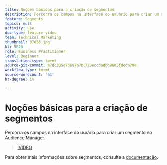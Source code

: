```yaml
---
title: Noções básicas para a criação de segmentos
description: Percorra os campos na interface do usuário para criar um segmento no Audience Manager.
feature: Segments
topics: null
activity: use
doc-type: feature video
team: Technical Marketing
thumbnail: 37056.jpg
kt: 5820
role: Business Practitioner
level: Beginner
translation-type: tm+mt
source-git-commit: a7dc335e75697a7b1720eccdadbb9605fdeda798
workflow-type: tm+mt
source-wordcount: '61'
ht-degree: 1%

---
```



# Noções básicas para a criação de segmentos

Percorra os campos na interface do usuário para criar um segmento no Audience Manager.

>[!VIDEO](https://video.tv.adobe.com/v/37056/?quality=12&learn=on)

Para obter mais informações sobre segmentos, consulte a [documentação](https://docs.adobe.com/content/help/en/audience-manager/user-guide/features/segments/segments-purpose.html).
